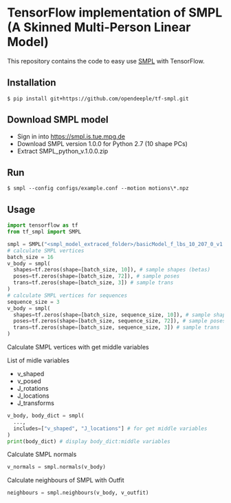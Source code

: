 # TensorFlow implementation of SMPL (A Skinned Multi-Person Linear Model)
This repository contains the code to easy use [SMPL](https://files.is.tue.mpg.de/black/papers/SMPL2015.pdf) with TensorFlow.

## Installation
```
$ pip install git+https://github.com/opendeeple/tf-smpl.git
```

## Download SMPL model
- Sign in into https://smpl.is.tue.mpg.de
- Download SMPL version 1.0.0 for Python 2.7 (10 shape PCs)
- Extract SMPL_python_v.1.0.0.zip

## Run
```
$ smpl --config configs/example.conf --motion motions\*.npz
```

## Usage
```py
import tensorflow as tf
from tf_smpl import SMPL

smpl = SMPL("<smpl_model_extraced_folder>/basicModel_f_lbs_10_207_0_v1.0.0.pkl")
# calculate SMPL vertices
batch_size = 16
v_body = smpl(
  shapes=tf.zeros(shape=[batch_size, 10]), # sample shapes (betas)
  poses=tf.zeros(shape=[batch_size, 72]), # sample poses
  trans=tf.zeros(shape=[batch_size, 3]) # sample trans
)
# calculate SMPL vertices for sequences
sequence_size = 3
v_body = smpl(
  shapes=tf.zeros(shape=[batch_size, sequence_size, 10]), # sample shapes (betas)
  poses=tf.zeros(shape=[batch_size, sequence_size, 72]), # sample poses
  trans=tf.zeros(shape=[batch_size, sequence_size, 3]) # sample trans
)
```
Calculate SMPL vertices with get middle variables

List of midle variables
- v_shaped
- v_posed
- J_rotations
- J_locations
- J_transforms
```py
v_body, body_dict = smpl(
  ...,
  includes=["v_shaped", "J_locations"] # for get middle variables
)
print(body_dict) # display body_dict:middle variables
```
Calculate SMPL normals
```py
v_normals = smpl.normals(v_body)
```
Calculate neighbours of SMPL with Outfit
```py
neighbours = smpl.neighbours(v_body, v_outfit)
```